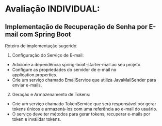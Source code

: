 # Avaliação INDIVIDUAL: 

## Implementação de Recuperação de Senha por E-mail com Spring Boot

Roteiro de implementação sugerido:

1. Configuração do Serviço de E-mail:
- Adicione a dependência spring-boot-starter-mail ao seu projeto.
- Configure as propriedades do servidor de e-mail no application.properties.
- Crie um serviço chamado EmailService que utiliza JavaMailSender para enviar
e-mails.


2. Geração e Armazenamento de Tokens:
- Crie um serviço chamado TokenService que será responsável por gerar tokens
únicos e armazená-los com uma referência ao e-mail do usuário.
- O serviço deve ter métodos para gerar tokens, recuperar e-mails por token e
invalidar tokens. 

